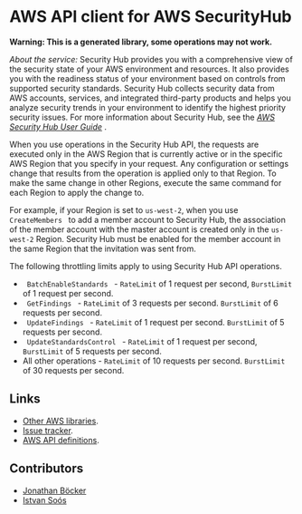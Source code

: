 # AWS API client for AWS SecurityHub

**Warning: This is a generated library, some operations may not work.**

*About the service:*
Security Hub provides you with a comprehensive view of the security state of
your AWS environment and resources. It also provides you with the readiness
status of your environment based on controls from supported security
standards. Security Hub collects security data from AWS accounts, services,
and integrated third-party products and helps you analyze security trends in
your environment to identify the highest priority security issues. For more
information about Security Hub, see the <i> <a
href="https://docs.aws.amazon.com/securityhub/latest/userguide/what-is-securityhub.html">AWS
Security Hub User Guide</a> </i>.

When you use operations in the Security Hub API, the requests are executed
only in the AWS Region that is currently active or in the specific AWS
Region that you specify in your request. Any configuration or settings
change that results from the operation is applied only to that Region. To
make the same change in other Regions, execute the same command for each
Region to apply the change to.

For example, if your Region is set to <code>us-west-2</code>, when you use
<code> <a>CreateMembers</a> </code> to add a member account to Security Hub,
the association of the member account with the master account is created
only in the <code>us-west-2</code> Region. Security Hub must be enabled for
the member account in the same Region that the invitation was sent from.

The following throttling limits apply to using Security Hub API operations.

<ul>
<li>
<code> <a>BatchEnableStandards</a> </code> - <code>RateLimit</code> of 1
request per second, <code>BurstLimit</code> of 1 request per second.
</li>
<li>
<code> <a>GetFindings</a> </code> - <code>RateLimit</code> of 3 requests per
second. <code>BurstLimit</code> of 6 requests per second.
</li>
<li>
<code> <a>UpdateFindings</a> </code> - <code>RateLimit</code> of 1 request
per second. <code>BurstLimit</code> of 5 requests per second.
</li>
<li>
<code> <a>UpdateStandardsControl</a> </code> - <code>RateLimit</code> of 1
request per second, <code>BurstLimit</code> of 5 requests per second.
</li>
<li>
All other operations - <code>RateLimit</code> of 10 requests per second.
<code>BurstLimit</code> of 30 requests per second.
</li>
</ul>

## Links

- [Other AWS libraries](https://github.com/agilord/aws_client/tree/master/generated).
- [Issue tracker](https://github.com/agilord/aws_client/issues).
- [AWS API definitions](https://github.com/aws/aws-sdk-js/tree/master/apis).

## Contributors

- [Jonathan Böcker](https://github.com/Schwusch)
- [Istvan Soós](https://github.com/isoos)

